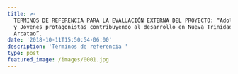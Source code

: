 ```yaml
---
title: >-
  TERMINOS DE REFERENCIA PARA LA EVALUACIÓN EXTERNA DEL PROYECTO: “Adolescentes
  y Jóvenes protagonistas contribuyendo al desarrollo en Nueva Trinidad y
  Arcatao”. 
date: '2018-10-11T15:50:54-06:00'
description: 'Términos de referencia '
type: post
featured_image: /images/0001.jpg
---
```



